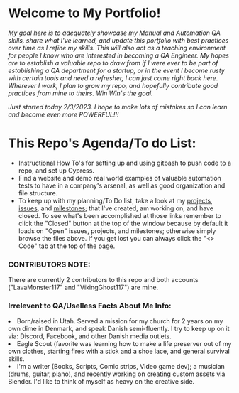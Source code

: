 <h1>Welcome to My Portfolio!</h1>
<em><p>My goal here is to adequately showcase my Manual and Automation QA skills, share what I've learned, and update this portfolio with best practices over time as I refine my skills. This will also act as a teaching environment for people I know who are interested in becoming a QA Engineer. My hopes are to establish a valuable repo to draw from if I were ever to be part of establishing a QA department for a startup, or in the event I become rusty with certain tools and need a refresher, I can just come right back here. Wherever I work, I plan to grow my repo, and hopefully contribute good practices from mine to theirs. Win Win's the goal.</p>
    
<p>Just started today 2/3/2023. I hope to make lots of mistakes so I can learn and become even more POWERFUL!!!</p></em>

<h1>This Repo's Agenda/To do List:</h1>
<ul>
    <li>Instructional How To's for setting up and using gitbash to push code to a repo, and set up Cypress.</li>
    <li>Find a website and demo real world examples of valuable automation tests to have in a company's arsenal, as well as good organization and file structure.</li>
    <li>To keep up with my planning/To Do list, take a look at my <a href="https://github.com/LavaMonster117/portfolio/projects?query=is%3Aopen">projects</a>, <a href="https://github.com/LavaMonster117/portfolio/issues"> issues</a>, and <a href="https://github.com/LavaMonster117/portfolio/milestones">milestones</a>; that I've created, am working on, and have closed. To see what's been accomplished at those links remember to click the "Closed" button at the top of the window because by default it loads on "Open" issues, projects, and milestones; otherwise simply browse the files above. If you get lost you can always click the "<> Code" tab at the top of the page.</li>
</ul>

<h3>CONTRIBUTORS NOTE:</h3> 
There are currently 2 contributors to this repo and both accounts ("LavaMonster117" and "VikingGhost117") are mine.

<h3>Irrelevent to QA/Uselless Facts About Me Info:</h3>
<li>Born/raised in Utah. Served a mission for my church for 2 years on my own dime in Denmark, and speak Danish semi-fluently. I try to keep up on it via: Discord, Facebook, and other Danish media outlets.</li>
<li>Eagle Scout (favorite was learning how to make a life preserver out of my own clothes, starting fires with a stick and a shoe lace, and general survival skills.</li>
<li>I'm a writer (Books, Scripts, Comic strips, Video game dev); a musician (drums, guitar, piano), and recently working on creating custom assets via Blender. I'd like to think of myself as heavy on the creative side.</li>

